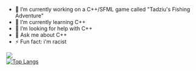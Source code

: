 - 🔭 I’m currently working on a C++/SFML game called "Tadziu's Fishing Adventure"
- 🌱 I’m currently learning C++
- 🤔 I’m looking for help with C++
- 💬 Ask me about C++
- ⚡ Fun fact: i'm racist


![](https://github-readme-stats.vercel.app/api?username=saladtopfive&show_icons=true&theme=calm)\
[![Top Langs](https://github-readme-stats.vercel.app/api/top-langs/?username=saladtopfive&layout=donut&theme=calm)](https://github.com/anuraghazra/github-readme-stats)
